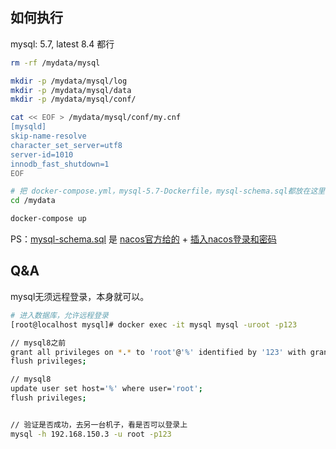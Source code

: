 
## 如何执行
mysql: 5.7, latest 8.4 都行

```bash
rm -rf /mydata/mysql

mkdir -p /mydata/mysql/log
mkdir -p /mydata/mysql/data
mkdir -p /mydata/mysql/conf/

cat << EOF > /mydata/mysql/conf/my.cnf
[mysqld]
skip-name-resolve
character_set_server=utf8
server-id=1010
innodb_fast_shutdown=1
EOF
```
```bash
# 把 docker-compose.yml，mysql-5.7-Dockerfile，mysql-schema.sql都放在这里
cd /mydata

docker-compose up
```

PS：[mysql-schema.sql](mysql-schema.sql) 是 [nacos官方给的](https://github.com/nacos-group/nacos-docker/blob/master/example/image/mysql/5.7/Dockerfile) + [插入nacos登录和密码](https://blog.csdn.net/m0_55435847/article/details/125292192)

## Q&A

mysql无须远程登录，本身就可以。
```bash
# 进入数据库，允许远程登录
[root@localhost mysql]# docker exec -it mysql mysql -uroot -p123

// mysql8之前
grant all privileges on *.* to 'root'@'%' identified by '123' with grant option;
flush privileges;

// mysql8
update user set host='%' where user='root';
flush privileges;


// 验证是否成功，去另一台机子，看是否可以登录上
mysql -h 192.168.150.3 -u root -p123
```